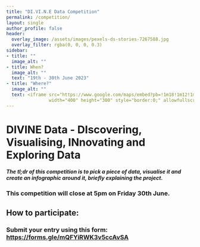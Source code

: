 ```yaml
---
title: "DI.VI.N.E Data Competition"
permalink: /competition/
layout: single
author_profile: false
header:
  overlay_image: /assets/images/pexels-ds-stories-7267588.jpg
  overlay_filter: rgba(0, 0, 0, 0.3)
sidebar:
- title: ""
  image_alt: ""
- title: When?
  image_alt: ""
  text: "19th - 30th June 2023"
- title: "Where?"
  image_alt: ""
  text: <iframe src="https://www.google.com/maps/embed?pb=!1m18!1m12!1m3!1d3320.8228508561547!2d-1.053235900271721!3d53.9463752888051!2m3!1f0!2f0!3f0!3m2!1i1024!2i768!4f13.1!3m3!1m2!1s0x487930324a78a6f3%3A0xe55ee181ddf91d18!2sUniversity%20of%20York!5e0!3m2!1sen!2suk!4v1686601297649!5m2!1sen!2suk" 
                width="400" height="300" style="border:0;" allowfullscreen="" loading="lazy" referrerpolicy="no-referrer-when-downgrade"></iframe>
---
```


# DIVINE Data - DIscovering, Visualising, INnovating and Exploring Data

#### *The tl;dr of this competition is to pick a piece of data, visualise it and create an infographic around it, briefly explaining the project.*

### This competition will close at 5pm on Friday 30th June.

## How to participate:

### Submit your entry using this form: https://forms.gle/mQFYiRWK3v5ccAvSA


